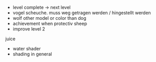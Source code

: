 - level complete -> next level
- vogel scheuche. muss weg getragen werden / hingestellt werden
- wolf other model or color than dog
- achievement when protectiv sheep
- improve level 2

juice
- water shader
- shading in general
